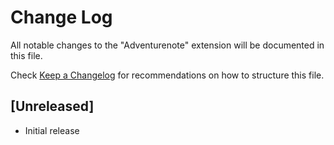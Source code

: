 # Change Log

All notable changes to the "Adventurenote" extension will be documented in this file.

Check [Keep a Changelog](http://keepachangelog.com/) for recommendations on how to structure this file.

## [Unreleased]

- Initial release